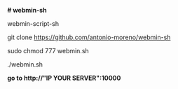 **# webmin-sh**

webmin-script-sh

git clone https://github.com/antonio-moreno/webmin-sh

sudo chmod 777 webmin.sh

./webmin.sh

**go to http://"IP YOUR SERVER":10000**
